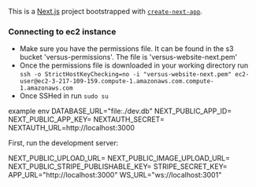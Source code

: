 This is a [Next.js](https://nextjs.org/) project bootstrapped with [`create-next-app`](https://github.com/vercel/next.js/tree/canary/packages/create-next-app).

### Connecting to ec2 instance

- Make sure you have the permissions file. It can be found in the s3 bucket 'versus-permissions'. The file is 'versus-website-next.pem'
- Once the permissions file is downloaded in your working directory run `ssh -o StrictHostKeyChecking=no -i "versus-website-next.pem" ec2-user@ec2-3-217-109-159.compute-1.amazonaws.com.compute-1.amazonaws.com`
- Once SSHed in run `sudo su`

example env
DATABASE_URL="file:./dev.db"
NEXT_PUBLIC_APP_ID=
NEXT_PUBLIC_APP_KEY=
NEXTAUTH_SECRET=
NEXTAUTH_URL=http://localhost:3000

First, run the development server:

NEXT_PUBLIC_UPLOAD_URL=
NEXT_PUBLIC_IMAGE_UPLOAD_URL=
NEXT_PUBLIC_STRIPE_PUBLISHABLE_KEY=
STRIPE_SECRET_KEY=
APP_URL="http://localhost:3000"
WS_URL="ws://localhost:3001"
